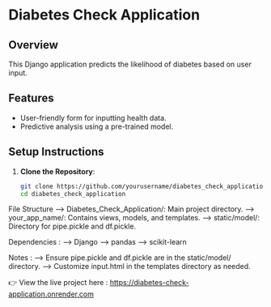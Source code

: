 # Diabetes Check Application

## Overview

This Django application predicts the likelihood of diabetes based on user input.

## Features

- User-friendly form for inputting health data.
- Predictive analysis using a pre-trained model.

## Setup Instructions

1. **Clone the Repository**:
   ```bash
   git clone https://github.com/yourusername/diabetes_check_application.git
   cd diabetes_check_application

File Structure
--> Diabetes_Check_Application/: Main project directory.
--> your_app_name/: Contains views, models, and templates.
--> static/model/: Directory for pipe.pickle and df.pickle.

Dependencies : 
--> Django
--> pandas
--> scikit-learn

Notes : 
--> Ensure pipe.pickle and df.pickle are in the static/model/ directory.
--> Customize input.html in the templates directory as needed.

👉 View the live project here :  https://diabetes-check-application.onrender.com

